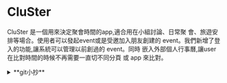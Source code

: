 # CluSter
CluSter 是一個用來決定聚會時間的app,適合用在小組討論、日常聚
會、旅遊安排等場合。使用者可以發起event或是受邀加入朋友創建的
event。我們新增了登入的功能,讓系統可以管理以前創過的 event。同時
嵌入外部個人行事曆,讓user 在比對時間的時候不再需要一直切不同分頁
或 app 來比對。

<details><summary>**git小抄**</summary>

  ## Brief
每個人在撰寫一個新的 feature 時（例如投票）
應該要以 master 為 base branch 拉出另一個 branch
名稱我們假設是 feat/voting 的 branch
當他在 feat/voting 這個 branch 寫完功能後
再 merge 回 master branch
如果遇到 conflict 就要先 resolve 再 merge 進去

### step.0
* ```git clone ...```
* ```npm install```
* ```npm start```
* ```a``` 打開虛擬機
* ```r``` 重整
### step.1
***要先開branch切到那個branch再寫code***<br>
***要先開branch切到那個branch再寫code***<br>
***要先開branch切到那個branch再寫code***
1. 根據master複製一個new branch
```git branch <new_branch> <master>```
2. 切換到你創的那個new branch
```git checkout <branch_name>```
### step.2
1. 寫你的扣
2. push到你創的branch(不要推錯)
```git add .```
```git commit -m 'description'```
```git push -u <new_branch>```
### step.3
1. 合併到master
在github上面按pull request->ok

## 如果你要在本地merge別的分支的code
### step.1
先commit自己的code
```git commit -m 'description'```
```git push -u <new_branch>```
### step.2
再切換到你想要抓的branch，並拉下來
```git checkout <target_branch_name>```
```git pull```
### step.3
切回你原本的branch，並merge
```git checkout <your_branch_name>```
```git merge <target_branch_name>```
### step.4
讀conflict message，手動解決conflict
merge完成


### 其他指令
* ```git branch -a``` 看現在有哪些branch
* ```git status``` 看現在有trace哪些file

### Notice
寫功能時記得不要改多個資料夾如果有兩個人同時改動同個資料夾會造成conflict，要手動修正會很麻煩
然後遇到奇怪問題不要隨便覆蓋之類的
</details>
